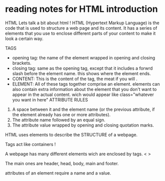 # reading notes for HTML introduction

 HTML
Lets talk a bit about html ! HTML (Hypertext Markup Language) is the code that is used to structure a web page and its content. It has a series of elements that you use to enclose different parts of your content to make it look a certain way.

TAGS
  * opening tag: the name of the element wrapped in opening and closing brackets.
  * closing tag: same as the opening tag, except that it includes a forwrd slash before the element name. this shows where the element ends.
  * CONTENT: This is the content of the tag, the meat if you will .
  * ELEMENT: All of these tags together comprise an element.
  elements can also contain extra information about the element that you don't want to appear in the actual content.
  wich would appear like class="whatever you want in here"
ATTRIBUTE RULES
  1. A space between it and the element name (or the previous attribute, if the element already has one or more attributes).
  2. The attribute name followed by an equal sign.
  3. The attribute value wrapped by opening and closing quotation marks.  
  
  HTML uses elements to describe the STRUCTURE of a webpage.

  Tags act like containers !

  A webpage has many different elements wich are enclosed by tags.  < >

  The main ones are header, head, body, main and footer.

  attributes of an element require a name and a value.

  
